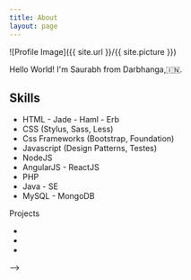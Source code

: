 ```yaml
---
title: About
layout: page
---
```

![Profile Image]({{ site.url }}/{{ site.picture }})

<p>Hello World!
I'm Saurabh from Darbhanga,🇮🇳.</p>


<p></p>

<h2>Skills</h2>

<ul class="skill-list">
	<li>HTML - Jade - Haml - Erb</li>
	<li>CSS (Stylus, Sass, Less)</li>
	<li>Css Frameworks (Bootstrap, Foundation)</li>
	<li>Javascript (Design Patterns, Testes)</li>
	<li>NodeJS</li>
	<li>AngularJS - ReactJS</li>
	<li>PHP</li>
	<li>Java - SE</li>
	<li>MySQL - MongoDB</li>
</ul>
<! --
<h2>Projects</h2>
 
<ul>
	<li><a href="https://github.com/"></a></li>
	<li><a href="https://github.com/"></a></li>
	<li><a href="https://github.com/"></a></li>
</ul>
-->
